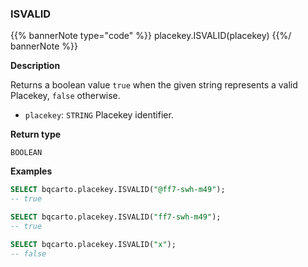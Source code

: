 ### ISVALID

{{% bannerNote type="code" %}}
placekey.ISVALID(placekey)
{{%/ bannerNote %}}

**Description**

Returns a boolean value `true` when the given string represents a valid Placekey, `false` otherwise.

* `placekey`: `STRING` Placekey identifier.

**Return type**

`BOOLEAN`

**Examples**

```sql
SELECT bqcarto.placekey.ISVALID("@ff7-swh-m49");
-- true
```

```sql
SELECT bqcarto.placekey.ISVALID("ff7-swh-m49");
-- true
```

```sql
SELECT bqcarto.placekey.ISVALID("x");
-- false
```
